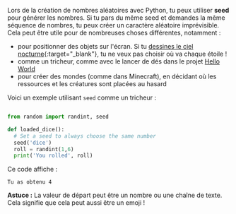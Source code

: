 Lors de la création de nombres aléatoires avec Python, tu peux utiliser **seed** pour générer les nombres. Si tu pars du même seed et demandes la même séquence de nombres, tu peux créer un caractère aléatoire imprévisible. Cela peut être utile pour de nombreuses choses différentes, notamment :

- pour positionner des objets sur l'écran. Si tu [dessines le ciel nocturne](https://trinket.io/python/c67c589510?outputOnly=true&runOption=run){:target="_blank"}, tu ne veux pas choisir où va chaque étoile !
- comme un tricheur, comme avec le lancer de dés dans le projet [Hello World](https://projects.raspberrypi.org/fr-FR/projects/hello-world)
- pour créer des mondes (comme dans Minecraft), en décidant où les ressources et les créatures sont placées au hasard


Voici un exemple utilisant `seed` comme un tricheur :

```python

from random import randint, seed

def loaded_dice():
  # Set a seed to always choose the same number
  seed('dice')
  roll = randint(1,6)
  print('You rolled', roll)

```
Ce code affiche :

```
Tu as obtenu 4
```

**Astuce :** La valeur de départ peut être un nombre ou une chaîne de texte. Cela signifie que cela peut aussi être un emoji !

